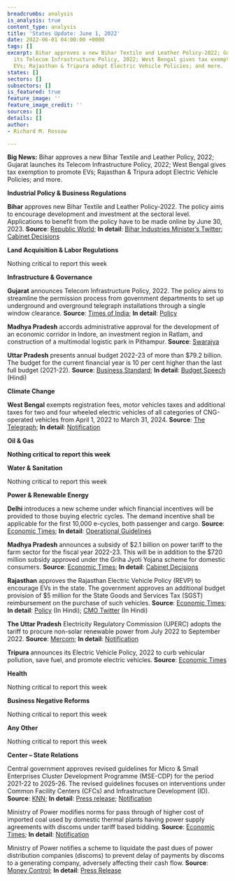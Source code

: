 ```yaml
---
breadcrumbs: analysis
is_analysis: true
content_type: analysis
title: 'States Update: June 1, 2022'
date: 2022-06-01 04:00:00 +0000
tags: []
excerpt: Bihar approves a new Bihar Textile and Leather Policy-2022; Gujarat launches
  its Telecom Infrastructure Policy, 2022; West Bengal gives tax exemption to promote
  EVs; Rajasthan & Tripura adopt Electric Vehicle Policies; and more.
states: []
sectors: []
subsectors: []
is_featured: true
feature_image: ''
feature_image_credit: ''
sources: []
details: []
author:
- Richard M. Rossow

---
```

**Big News:** Bihar approves a new Bihar Textile and Leather Policy, 2022; Gujarat launches its Telecom Infrastructure Policy, 2022; West Bengal gives tax exemption to promote EVs; Rajasthan & Tripura adopt Electric Vehicle Policies; and more.

**Industrial Policy & Business Regulations**

**Bihar** approves new Bihar Textile and Leather Policy-2022. The policy aims to encourage development and investment at the sectoral level. Applications to benefit from the policy have to be made online by June 30, 2023. **Source**: [Republic World](https://www.republicworld.com/india-news/general-news/bihar-govt-approves-of-new-textile-and-leather-policy.html); **In detail**: [Bihar Industries Minister’s Twitter](https://twitter.com/ShahnawazBJP/status/1529746524418084865); [Cabinet Decisions](https://state.bihar.gov.in/cache/10/Smart%20City/Old%20Cabinet%20Decisions/C26052022.pdf)

**Land Acquisition & Labor Regulations**

Nothing critical to report this week

**Infrastructure & Governance**

**Gujarat** announces Telecom Infrastructure Policy, 2022. The policy aims to streamline the permission process from government departments to set up underground and overground telegraph installations through a single window clearance. **Source**: [Times of India](https://timesofindia.indiatimes.com/city/ahmedabad/gujarat-now-single-window-clearance-for-telecom-infrastructure/articleshow/91845737.cms); **In detail**: [Policy](https://dst.gujarat.gov.in/Portal/Document/1_471_ROW%20POLICY%20OF%20GUJARAT%20STATE_25.05.2022.pdf)

**Madhya Pradesh** accords administrative approval for the development of an economic corridor in Indore, an investment region in Ratlam, and construction of a multimodal logistic park in Pithampur. **Source**: [Swarajya](https://swarajyamag.com/insta/mp-govt-approves-development-of-new-investment-region-economic-corridor-and-multi-modal-logistic-park-in-state)

**Uttar Pradesh** presents annual budget 2022-23 of more than $79.2 billion. The budget for the current financial year is 10 per cent higher than the last full budget (2021-22). **Source**: [Business Standard](https://www.business-standard.com/article/current-affairs/adityanath-2-0-presents-maiden-up-annual-budget-2022-23-of-rs-6-15-trn-122052600884_1.html); **In detail**: [Budget Speech](https://budget.up.nic.in/budgetbhashan/budgetbhashan_2022_2023.pdf) (Hindi)

**Climate Change**

**West Bengal** exempts registration fees, motor vehicles taxes and additional taxes for two and four wheeled electric vehicles of all categories of CNG-operated vehicles from April 1, 2022 to March 31, 2024. **Source**: [The Telegraph](https://www.telegraphindia.com/west-bengal/bengal-announces-exemption-of-registration-fees-motor-vehicle-and-additional-taxes/cid/1867175); **In detail**: [Notification](https://transport.wb.gov.in/wp-content/uploads/2022/05/1787-WT_DATE-25-06-2022.pdf)

**Oil & Gas**

**Nothing critical to report this week**

**Water & Sanitation**

Nothing critical to report this week

**Power & Renewable Energy**

**Delhi** introduces a new scheme under which financial incentives will be provided to those buying electric cycles. The demand incentive shall be applicable for the first 10,000 e-cycles, both passenger and cargo. **Source**: [Economic Times](https://energy.economictimes.indiatimes.com/news/power/delhi-govt-to-provide-incentive-to-buyers-of-electric-cycles/91800672); **In detail**: [Operational Guidelines](https://ev.delhi.gov.in/files/Operational%20Guideline%20for%20e-cycles.pdf)

**Madhya Pradesh** announces a subsidy of $2.1 billion on power tariff to the farm sector for the fiscal year 2022-23. This will be in addition to the $720 million subsidy approved under the Griha Jyoti Yojana scheme for domestic consumers. **Source**: [Economic Times](https://energy.economictimes.indiatimes.com/news/power/mp-cabinet-nod-for-rs-16000-crore-power-tariff-subsidy/91777473); **In detail**: [Cabinet Decisions](https://www.mpinfo.org/Home/CabinetDetails?newsid=220524S20&fontname=FontEnglish&LocID=32&pubdate=05/24/2022)

**Rajasthan** approves the Rajasthan Electric Vehicle Policy (REVP) to encourage EVs in the state. The government approves an additional budget provision of $5 million for the State Goods and Services Tax (SGST) reimbursement on the purchase of such vehicles. **Source**: [Economic Times](https://energy.economictimes.indiatimes.com/news/power/rajasthan-government-approves-ev-policy/91765703); **In detail**: [Policy](https://evreporter.com/wp-content/uploads/2021/07/RJ-EV-Policy.pdf) (In Hindi); [CMO Twitter](https://twitter.com/RajCMO/status/1529088603221114880) (In Hindi)

**The Uttar Pradesh** Electricity Regulatory Commission (UPERC) adopts the tariff to procure non-solar renewable power from July 2022 to September 2022. **Source**: [Mercom](https://mercomindia.com/uttar-pradesh-adopts-tariff-procuring-non-solar-power/); **In detail**: [Notification](https://www.uperc.org/App_File/1845-pdf517202252337PM.pdf)

**Tripura** announces its Electric Vehicle Policy, 2022 to curb vehicular pollution, save fuel, and promote electric vehicles. **Source**: [Economic Times](https://energy.economictimes.indiatimes.com/news/power/tripura-adopts-electric-vehicle-policy-to-promote-evs-curb-pollution/91800654)

**Health**

Nothing critical to report this week

**Business Negative Reforms**

Nothing critical to report this week

**Any Other**

Nothing critical to report this week

**Center – State Relations**

Central government approves revised guidelines for Micro & Small Enterprises Cluster Development Programme (MSE-CDP) for the period 2021-22 to 2025-26. The revised guidelines focuses on interventions under Common Facility Centers (CFCs) and Infrastructure Development (ID). **Source**: [KNN](https://knnindia.co.in/news/newsdetails/msme/centre-gives-nod-to-new-guidelines-for-msme-cluster-development-programme); **In detail**: [Press release](https://pib.gov.in/PressReleasePage.aspx?PRID=1828753); [Notification](http://www.dcmsme.gov.in/schemes/New-Guidelines.pdf)

Ministry of Power modifies norms for pass through of higher cost of imported coal used by domestic thermal plants having power supply agreements with discoms under tariff based bidding. **Source**: [Economic Times](https://energy.economictimes.indiatimes.com/news/coal/power-ministry-modifies-norms-for-pass-through-of-cost-of-imported-coal/91845569); **In detail**: [Notification](https://powermin.gov.in/sites/default/files/webform/notices/Direction_to_Gencos_having_Domestic_Coal_Based_plants_0.pdf)

Ministry of Power notifies a scheme to liquidate the past dues of power distribution companies (discoms) to prevent delay of payments by discoms to a generating company, adversely affecting their cash flow. **Source**: [Money Control](https://www.moneycontrol.com/news/business/economy/power-ministry-announces-new-scheme-for-discoms-to-pay-off-dues-industry-has-questions-over-financing-8576911.html); **In detail**: [Press Release](https://pib.gov.in/PressReleseDetail.aspx?PRID=1828243)